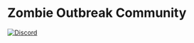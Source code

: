 # Zombie Outbreak Community

[![Discord](https://img.shields.io/discord/707160269175914576?color=5865F2&label=Discord)](https://discord.com/invite/4J9KGyspU5 "![Discord](https://img.shields.io/discord/707160269175914576?color=5865F2&label=Discord)")
